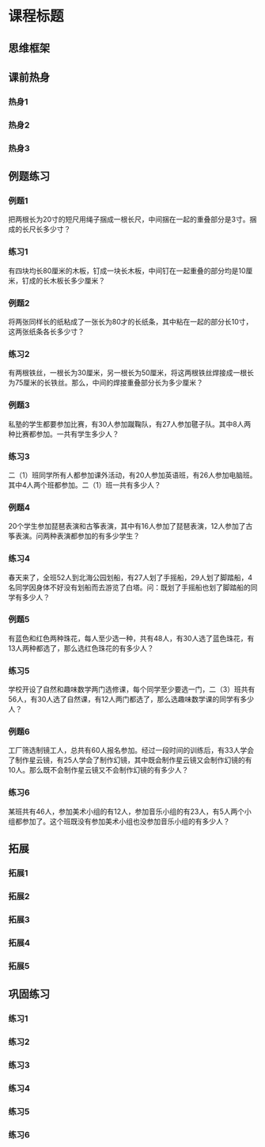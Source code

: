 # 课程标题

## 思维框架



## 课前热身

### 热身1



### 热身2



### 热身3



## 例题练习

### 例题1

把两根长为20寸的短尺用绳子捆成一根长尺，中间捆在一起的重叠部分是3寸。捆成的长尺长多少寸？



### 练习1

有四块均长80厘米的木板，钉成一块长木板，中间钉在一起重叠的部分均是10厘米，钉成的长木板长多少厘米？



### 例题2

将两张同样长的纸粘成了一张长为80才的长纸条，其中粘在一起的部分长10寸，这两张纸条各长多少寸？



### 练习2

有两根铁丝，一根长为30厘米，另一根长为50厘米，将这两根铁丝焊接成一根长为75厘米的长铁丝。那么，中间的焊接重叠部分长为多少厘米？



### 例题3

私塾的学生都要参加比赛，有30人参加蹴鞠队，有27人参加毽子队。其中8人两种比赛都参加。一共有学生多少人？



### 练习3

二（1）班同学所有人都参加课外活动，有20人参加英语班，有26人参加电脑班。其中4人两个班都参加。二（1）班一共有多少人？



### 例题4

20个学生参加琵琶表演和古筝表演，其中有16人参加了琵琶表演，12人参加了古筝表演。问两种表演都参加的有多少学生？



### 练习4

春天来了，全班52人到北海公园划船，有27人划了手摇船，29人划了脚踏船，4名同学因身体不好没有划船而去游览了白塔。问：既划了手摇船也划了脚踏船的同学有多少人？



### 例题5

有蓝色和红色两种珠花，每人至少选一种，共有48人，有30人选了蓝色珠花，有13人两种都选了，那么选红色珠花的有多少人？



### 练习5

学校开设了自然和趣味数学两门选修课，每个同学至少要选一门，二（3）班共有56人，有30人选了自然课，有12人两门都选了，那么选趣味数学课的同学有多少人？



### 例题6

工厂筛选制镜工人，总共有60人报名参加。经过一段时间的训练后，有33人学会了制作星云镜，有25人学会了制作幻镜，其中既会制作星云镜又会制作幻镜的有10人。那么既不会制作星云镜又不会制作幻镜的有多少人？



### 练习6

某班共有46人，参加美术小组的有12人，参加音乐小组的有23人，有5人两个小组都参加了。这个班既没有参加美术小组也没参加音乐小组的有多少人？



## 拓展

### 拓展1



### 拓展2



### 拓展3



### 拓展4



### 拓展5



## 巩固练习

### 练习1



### 练习2



### 练习3



### 练习4



### 练习5



### 练习6
